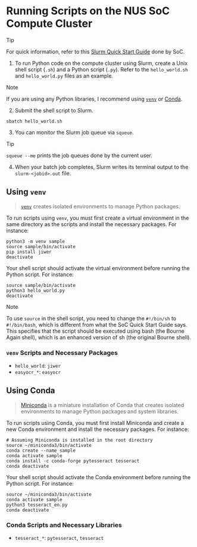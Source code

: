 # Running Scripts on the NUS SoC Compute Cluster

> [!TIP]
> For quick information, refer to this [Slurm Quick Start Guide](https://dochub.comp.nus.edu.sg/cf/guides/compute-cluster/slurm-quick) done by SoC.

1. To run Python code on the compute cluster using Slurm, create a Unix shell script (`.sh`) and a Python script (`.py`). Refer to the `hello_world.sh` and `hello_world.py` files as an example.

> [!NOTE]
> If you are using any Python libraries, I recommend using [`venv`](#using-venv) or [Conda](#using-conda).

2. Submit the shell script to Slurm.

```
sbatch hello_world.sh
```

3. You can monitor the Slurm job queue via `squeue`.

> [!TIP]
> `squeue --me` prints the job queues done by the current user.

4. When your batch job completes, Slurm writes its terminal output to the `slurm-<jobid>.out` file.

## Using `venv`

> [`venv`](https://docs.python.org/3/library/venv.html) creates isolated environments to manage Python packages.

To run scripts using `venv`, you must first create a virtual environment in the same directory as the scripts and install the necessary packages. For instance:

```
python3 -m venv sample
source sample/bin/activate
pip install jiwer
deactivate
```

Your shell script should activate the virtual environment before running the Python script. For instance:

```
source sample/bin/activate
python3 hello_world.py
deactivate
```

> [!NOTE]
> To use `source` in the shell script, you need to change the `#!/bin/sh` to `#!/bin/bash`, which is different from what the SoC Quick Start Guide says. This specifies that the script should be executed using bash (the Bourne Again shell), which is an enhanced version of sh (the original Bourne shell).

### `venv` Scripts and Necessary Packages

- `hello_world`: `jiwer`
- `easyocr_*`: `easyocr`

## Using Conda

> [Miniconda](https://www.anaconda.com/docs/getting-started/miniconda/main) is a miniature installation of Conda that creates isolated environments to manage Python packages and system libraries.

To run scripts using Conda, you must first install Miniconda and create a new Conda environment and install the necessary packages. For instance:

```
# Assuming Miniconda is installed in the root directory
source ~/miniconda3/bin/activate
conda create --name sample
conda activate sample
conda install -c conda-forge pytesseract tesseract
conda deactivate
```

Your shell script should activate the Conda environment before running the Python script. For instance:

```
source ~/miniconda3/bin/activate
conda activate sample
python3 tesseract_en.py
conda deactivate
```

### Conda Scripts and Necessary Libraries

- `tesseract_*`: `pytesseract`, `tesseract`
